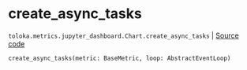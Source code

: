 # create_async_tasks
`toloka.metrics.jupyter_dashboard.Chart.create_async_tasks` | [Source code](https://github.com/Toloka/toloka-kit/blob/v0.1.26/src/metrics/jupyter_dashboard.py#L92)

```python
create_async_tasks(metric: BaseMetric, loop: AbstractEventLoop)
```

